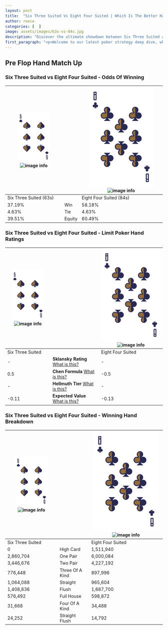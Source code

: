 ```yaml
---
layout: post
title:  "Six Three Suited Vs Eight Four Suited | Which Is The Better Hand In Poker? A Complete Guide"
author: reece
categories: [  ]
image: assets/images/63s-vs-84s.jpg
description: "Discover the ultimate showdown between Six Three Suited and Eight Four Suited in poker! Uncover the odds, strategies, and scenarios where one hand triumphs over the other. Get ready to up your poker game with this thrilling analysis."
first_paragraph: "<p>Welcome to our latest poker strategy deep dive, where we're pitting two distinct hands against each other in a high-stakes showdown: Six Three Suited vs Eight Four Suited.</p><p>In the dynamic world of poker, every decision counts, and knowing which hand holds the upper hand is key to your success at the table.</p><p>In this article, we'll dissect these two hands, explore the scenarios where one dominates the other, and equip you with the knowledge to make strategic choices that can tip the odds in your favor.</p><p>Get ready to unravel the intriguing dynamics of these poker hands and elevate your game to new heights.</p>"
---
```




[comment]: # (sp0)

## Pre Flop Hand Match Up

<div class="table hand-ratings" markdown="1"> 



### Six Three Suited vs Eight Four Suited - Odds Of Winning


    
| ![image info](assets/images/hand1/6.png) ![image info](assets/images/hand1/3s.png) |  | ![image info](assets/images/hand2/8.png) ![image info](assets/images/hand2/4s.png) |
| -------- | -------- | -------- |
| Six Three Suited (63s) |  | Eight Four Suited (84s) |
| 37.19% | Win | 58.18% |
| 4.63% | Tie | 4.63% |
| 39.51% | Equity | 60.49% |




[comment]: # (sp1)



### Six Three Suited vs Eight Four Suited - Limit Poker Hand Ratings


    
| ![image info](assets/images/hand1/6.png) ![image info](assets/images/hand1/3s.png) |  | ![image info](assets/images/hand2/8.png) ![image info](assets/images/hand2/4s.png) |
| -------- | -------- | -------- |
| Six Three Suited |  | Eight Four Suited |
| - | **Sklansky Rating** [What is this?](/sklansky-rating-explained) | - |
| 0.5 | **Chen Formula** [What is this?](/chen-formula-explained) | -0.5 |
| - | **Hellmuth Tier** [What is this?](/Hellmuth-tier-explained) | - |
| -0.11 | **Expected Value** [What is this?](/expected-value-explained) | -0.13 |




[comment]: # (sp2)



### Six Three Suited vs Eight Four Suited - Winning Hand Breakdown


    
| ![image info](assets/images/hand1/6.png) ![image info](assets/images/hand1/3s.png) |  | ![image info](assets/images/hand2/8.png) ![image info](assets/images/hand2/4s.png) |
| -------- | -------- | -------- |
| Six Three Suited |  | Eight Four Suited |
| 0 | High Card | 1,511,940 |
| 2,860,704 | One Pair | 6,000,084 |
| 3,446,676 | Two Pair | 4,227,192 |
| 776,448 | Three Of A Kind | 897,996 |
| 1,064,088 | Straight | 965,604 |
| 1,408,836 | Flush | 1,687,700 |
| 576,492 | Full House | 598,872 |
| 31,668 | Four Of A Kind | 34,488 |
| 24,252 | Straight Flush | 14,792 |




[comment]: # (sp3)



</div>

[comment]: # (sp4)



[comment]: # (sp5)

